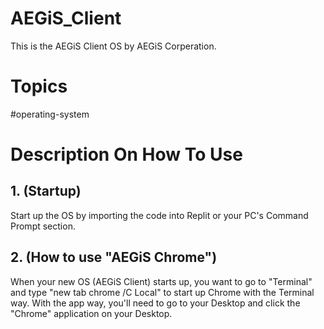 # AEGiS_Client
This is the AEGiS Client OS by AEGiS Corperation.

# Topics
#operating-system

# Description On How To Use

## 1. (Startup)
Start up the OS by importing the code into Replit or your PC's Command Prompt section.

## 2. (How to use "AEGiS Chrome")
When your new OS (AEGiS Client) starts up, you want to go to "Terminal" and type "new tab chrome /C Local" to start up Chrome with the Terminal way. With the app way, you'll need to go to your Desktop and click the "Chrome" application on your Desktop.
